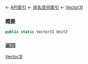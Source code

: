 ← [API索引](Api-Index) ← [命名空间索引](Namespace-Index) ← [Vector3I](VRageMath.Vector3I)

### 概要

```csharp
public static Vector3I UnitZ
```

### 返回

[Vector3I](VRageMath.Vector3I)

